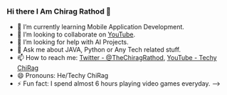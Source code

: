 ### Hi there I Am Chirag Rathod 👋



- 🌱 I’m currently learning Mobile Application Development.
- 👯 I’m looking to collaborate on [YouTube](%5BYouTube%20-%20Techy%20ChiRag%5D%28https://www.youtube.com/channel/UC9a3DRgxCGqvJti7OqnyvBA%29).
- 🤔 I’m looking for help with AI Projects.
- 💬 Ask me about JAVA, Python or Any Tech related stuff.
- 📫 How to reach me: [Twitter - @TheChiragRathod](https://twitter.com/TheChiragRathod), [YouTube - Techy ChiRag](https://www.youtube.com/channel/UC9a3DRgxCGqvJti7OqnyvBA)
- 😄 Pronouns: He/Techy ChiRag
- ⚡ Fun fact: I spend almost 6 hours playing video games everyday.
-->
